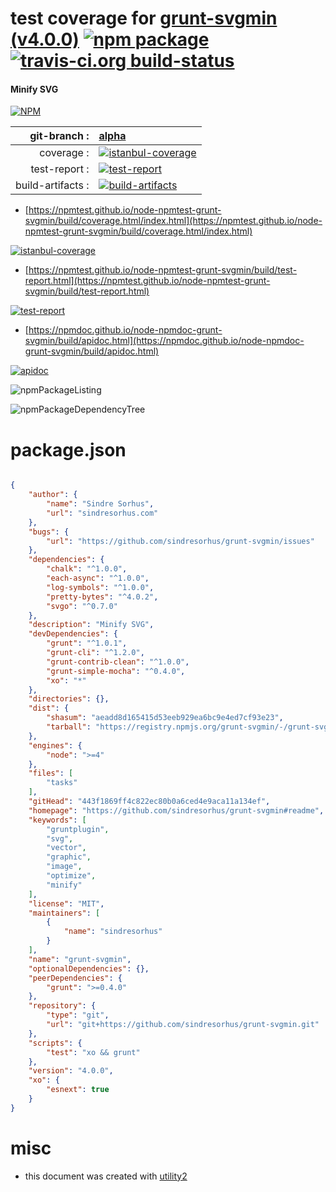 # test coverage for  [grunt-svgmin (v4.0.0)](https://github.com/sindresorhus/grunt-svgmin#readme)  [![npm package](https://img.shields.io/npm/v/npmtest-grunt-svgmin.svg?style=flat-square)](https://www.npmjs.org/package/npmtest-grunt-svgmin) [![travis-ci.org build-status](https://api.travis-ci.org/npmtest/node-npmtest-grunt-svgmin.svg)](https://travis-ci.org/npmtest/node-npmtest-grunt-svgmin)
#### Minify SVG

[![NPM](https://nodei.co/npm/grunt-svgmin.png?downloads=true&downloadRank=true&stars=true)](https://www.npmjs.com/package/grunt-svgmin)

| git-branch : | [alpha](https://github.com/npmtest/node-npmtest-grunt-svgmin/tree/alpha)|
|--:|:--|
| coverage : | [![istanbul-coverage](https://npmtest.github.io/node-npmtest-grunt-svgmin/build/coverage.badge.svg)](https://npmtest.github.io/node-npmtest-grunt-svgmin/build/coverage.html/index.html)|
| test-report : | [![test-report](https://npmtest.github.io/node-npmtest-grunt-svgmin/build/test-report.badge.svg)](https://npmtest.github.io/node-npmtest-grunt-svgmin/build/test-report.html)|
| build-artifacts : | [![build-artifacts](https://npmtest.github.io/node-npmtest-grunt-svgmin/glyphicons_144_folder_open.png)](https://github.com/npmtest/node-npmtest-grunt-svgmin/tree/gh-pages/build)|

- [https://npmtest.github.io/node-npmtest-grunt-svgmin/build/coverage.html/index.html](https://npmtest.github.io/node-npmtest-grunt-svgmin/build/coverage.html/index.html)

[![istanbul-coverage](https://npmtest.github.io/node-npmtest-grunt-svgmin/build/screenCapture.buildCi.browser.%252Ftmp%252Fbuild%252Fcoverage.lib.html.png)](https://npmtest.github.io/node-npmtest-grunt-svgmin/build/coverage.html/index.html)

- [https://npmtest.github.io/node-npmtest-grunt-svgmin/build/test-report.html](https://npmtest.github.io/node-npmtest-grunt-svgmin/build/test-report.html)

[![test-report](https://npmtest.github.io/node-npmtest-grunt-svgmin/build/screenCapture.buildCi.browser.%252Ftmp%252Fbuild%252Ftest-report.html.png)](https://npmtest.github.io/node-npmtest-grunt-svgmin/build/test-report.html)

- [https://npmdoc.github.io/node-npmdoc-grunt-svgmin/build/apidoc.html](https://npmdoc.github.io/node-npmdoc-grunt-svgmin/build/apidoc.html)

[![apidoc](https://npmdoc.github.io/node-npmdoc-grunt-svgmin/build/screenCapture.buildCi.browser.%252Ftmp%252Fbuild%252Fapidoc.html.png)](https://npmdoc.github.io/node-npmdoc-grunt-svgmin/build/apidoc.html)

![npmPackageListing](https://npmtest.github.io/node-npmtest-grunt-svgmin/build/screenCapture.npmPackageListing.svg)

![npmPackageDependencyTree](https://npmtest.github.io/node-npmtest-grunt-svgmin/build/screenCapture.npmPackageDependencyTree.svg)



# package.json

```json

{
    "author": {
        "name": "Sindre Sorhus",
        "url": "sindresorhus.com"
    },
    "bugs": {
        "url": "https://github.com/sindresorhus/grunt-svgmin/issues"
    },
    "dependencies": {
        "chalk": "^1.0.0",
        "each-async": "^1.0.0",
        "log-symbols": "^1.0.0",
        "pretty-bytes": "^4.0.2",
        "svgo": "^0.7.0"
    },
    "description": "Minify SVG",
    "devDependencies": {
        "grunt": "^1.0.1",
        "grunt-cli": "^1.2.0",
        "grunt-contrib-clean": "^1.0.0",
        "grunt-simple-mocha": "^0.4.0",
        "xo": "*"
    },
    "directories": {},
    "dist": {
        "shasum": "aeadd8d165415d53eeb929ea6bc9e4ed7cf93e23",
        "tarball": "https://registry.npmjs.org/grunt-svgmin/-/grunt-svgmin-4.0.0.tgz"
    },
    "engines": {
        "node": ">=4"
    },
    "files": [
        "tasks"
    ],
    "gitHead": "443f1869ff4c822ec80b0a6ced4e9aca11a134ef",
    "homepage": "https://github.com/sindresorhus/grunt-svgmin#readme",
    "keywords": [
        "gruntplugin",
        "svg",
        "vector",
        "graphic",
        "image",
        "optimize",
        "minify"
    ],
    "license": "MIT",
    "maintainers": [
        {
            "name": "sindresorhus"
        }
    ],
    "name": "grunt-svgmin",
    "optionalDependencies": {},
    "peerDependencies": {
        "grunt": ">=0.4.0"
    },
    "repository": {
        "type": "git",
        "url": "git+https://github.com/sindresorhus/grunt-svgmin.git"
    },
    "scripts": {
        "test": "xo && grunt"
    },
    "version": "4.0.0",
    "xo": {
        "esnext": true
    }
}
```



# misc
- this document was created with [utility2](https://github.com/kaizhu256/node-utility2)

